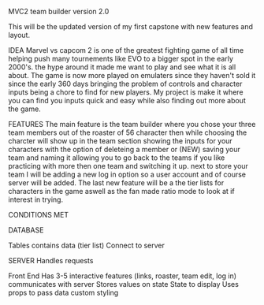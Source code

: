 MVC2 team builder version 2.0 

This will be the updated version of my first capstone with new features and layout.

IDEA 
Marvel vs capcom 2 is one of the greatest fighting game of all time helping push many tournements like EVO to a bigger spot in the early 2000's. the hype around it made me want to play and see what it is all about. The game is now more played on emulaters since they haven't sold it since the early 360 days bringing the problem of controls and character inputs being a chore to find for new players. My project is make it where you can find you inputs quick and easy while also finding out more about the game.

FEATURES
The main feature is the team builder where you chose your three team members out of the roaster of 56 character then while choosing the charcter will show up in the team section showing the inputs for your characters with the option of deleteing a member or (NEW) saving your team and naming it allowing you to go back to the teams if you like practicing with more then one team and switching it up. next to store your team I will be adding a new log in option so a user account and of course server will be added. The last new feature will be a the tier lists for characters in the game aswell as the fan made ratio mode to look at if interest in trying.

CONDITIONS MET

DATABASE 

Tables contains data (tier list)
Connect to server

SERVER
Handles requests

Front End
Has 3-5 interactive features (links, roaster, team edit, log in)
communicates with server
Stores values on state
State to display
Uses props to pass data
custom styling
